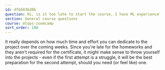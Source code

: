 ```yaml
---
id: dfb6836d0b
question: Hi, is it too late to start the course, I have ML experience?
section: General course questions
course: mlops-zoomcamp
sort_order: 190
---
```


It really depends on how much time and effort you can dedicate to the project over the coming weeks. Since you're late for the homeworks and they aren't required for the certificate, it might make sense to throw yourself into the projects - even if the first attempt is a struggle, it will be the best preparation for the second attempt, should you need (or feel like) one.

